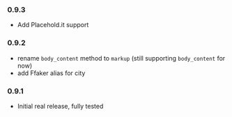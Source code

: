 ### 0.9.3

* Add Placehold.it support

### 0.9.2

* rename `body_content` method to `markup` (still supporting `body_content` for now)
* add Ffaker alias for city

### 0.9.1

* Initial real release, fully tested